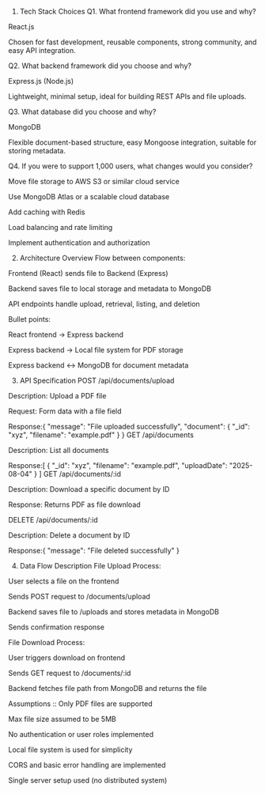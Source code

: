 1. Tech Stack Choices
Q1. What frontend framework did you use and why?

React.js

Chosen for fast development, reusable components, strong community, and easy API integration.

Q2. What backend framework did you choose and why?

Express.js (Node.js)

Lightweight, minimal setup, ideal for building REST APIs and file uploads.

Q3. What database did you choose and why?

MongoDB

Flexible document-based structure, easy Mongoose integration, suitable for storing metadata.

Q4. If you were to support 1,000 users, what changes would you consider?

Move file storage to AWS S3 or similar cloud service

Use MongoDB Atlas or a scalable cloud database

Add caching with Redis

Load balancing and rate limiting

Implement authentication and authorization

2. Architecture Overview
Flow between components:

Frontend (React) sends file to Backend (Express)

Backend saves file to local storage and metadata to MongoDB

API endpoints handle upload, retrieval, listing, and deletion

Bullet points:

React frontend → Express backend

Express backend → Local file system for PDF storage

Express backend ↔ MongoDB for document metadata

3. API Specification
POST /api/documents/upload

Description: Upload a PDF file

Request: Form data with a file field

Response:{ "message": "File uploaded successfully", "document": { "_id": "xyz", "filename": "example.pdf" } }
GET /api/documents

Description: List all documents

Response:[
  { "_id": "xyz", "filename": "example.pdf", "uploadDate": "2025-08-04" }
]
GET /api/documents/:id

Description: Download a specific document by ID

Response: Returns PDF as file download

DELETE /api/documents/:id

Description: Delete a document by ID

Response:{ "message": "File deleted successfully" }

4. Data Flow Description
File Upload Process:

User selects a file on the frontend

Sends POST request to /documents/upload

Backend saves file to /uploads and stores metadata in MongoDB

Sends confirmation response

File Download Process:

User triggers download on frontend

Sends GET request to /documents/:id

Backend fetches file path from MongoDB and returns the file

Assumptions ::
Only PDF files are supported

Max file size assumed to be 5MB

No authentication or user roles implemented

Local file system is used for simplicity

CORS and basic error handling are implemented

Single server setup used (no distributed system)

